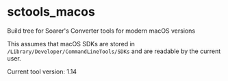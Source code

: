 # sctools_macos
Build tree for Soarer's Converter tools for modern macOS versions

This assumes that macOS SDKs are stored in ``/Library/Developer/CommandLineTools/SDKs`` and are readable by the current user.

Current tool version: 1.14